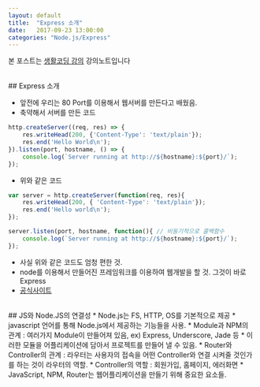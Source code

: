 ```yaml
---
layout: default
title:  "Express 소개"
date:   2017-09-23 13:00:00
categories: "Node.js/Express"
---
```


본 포스트는 [생활코딩 강의](https://www.inflearn.com/course/nodejs-강좌-생활코딩) 강의노트입니다


<br>
## Express 소개

* 앞전에 우리는 80 Port를 이용해서 웹서버를 만든다고 배웠음.
* 축약해서 서버를 만든 코드

```javascript
http.createServer((req, res) => {
    res.writeHead(200, {'Content-Type': 'text/plain'});
    res.end('Hello World\n');
}).listen(port, hostname, () => {
    console.log(`Server running at http://${hostname}:${port}/`);
});
```

* 위와 같은 코드

```javascript
var server = http.createServer(function(req, res){
    res.writeHead(200, { 'Content-Type': 'text/plain'});
    res.end('Hello world\n');
});

server.listen(port, hostname, function(){ // 비동기적으로 콜백함수
    console.log(`Server running at http://${hostname}:${port}/`);
});
```

* 사실 위와 같은 코드도 엄청 편한 것.
* node를 이용해서 만들어진 프레임워크를 이용하여 웹개발을 할 것. 그것이 바로 Express
* [공식사이트](http://expressjs.com/ko/)


<br>
## JS와 Node.JS의 연결성
* Node.js는 FS, HTTP, OS를 기본적으로 제공
* javascript 언어를 통해 Node.js에서 제공하는 기능들을 사용.
* Module과 NPM의 관계 : 여러가지 Module이 만들어져 있음, ex) Express, Underscore, Jade 등
* 이러한 모듈을 어플리케이션에 담아서 프로젝트를 만들어 낼 수 있음.
* Router와 Controller의 관계 : 라우터는 사용자의 접속을 어떤 Controller와 연결 시켜줄 것인가를 하는 것이 라우터의 역할.
* Controller의 역할 : 회원가입, 홈페이지, 에러화면
* JavaScript, NPM, Router는 웹어플리케이션을 만들기 위해 중요한 요소들.